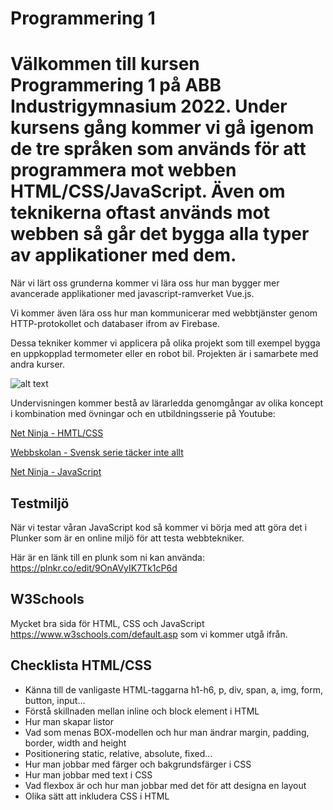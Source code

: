 # Programmering 1
# Välkommen till kursen Programmering 1 på ABB Industrigymnasium 2022. Under kursens gång kommer vi gå igenom de tre språken som används för att programmera mot webben HTML/CSS/JavaScript. Även om teknikerna oftast används mot webben så går det bygga alla typer av applikationer med dem.

När vi lärt oss grunderna kommer vi lära oss hur man bygger mer avancerade applikationer med javascript-ramverket Vue.js.

Vi kommer även lära oss hur man kommunicerar med webbtjänster genom HTTP-protokollet och databaser ifrom av Firebase.

Dessa tekniker kommer vi applicera på olika projekt som till exempel bygga en uppkopplad termometer eller en robot bil.
Projekten är i samarbete med andra kurser.

![alt text](https://cdn.bamahadigital.com/q:i/r:1/wp:1/w:372/u:https://bamahadigital.com/wp-content/uploads/2021/03/wa2.png "Web Anatomy")

Undervisningen kommer bestå av lärarledda genomgångar av olika koncept i kombination med övningar och en utbildningsserie på Youtube: 

[Net Ninja - HMTL/CSS](https://www.youtube.com/playlist?list=PL4cUxeGkcC9ivBf_eKCPIAYXWzLlPAm6G)

[Webbskolan - Svensk serie täcker inte allt](https://www.youtube.com/channel/UCHaWpdVsQrcuEIKAqaMCvXg)

[Net Ninja - JavaScript](https://www.youtube.com/playlist?list=PL4cUxeGkcC9haFPT7J25Q9GRB_ZkFrQAc)



## Testmiljö

När vi testar våran JavaScript kod så kommer vi börja med att göra det i Plunker som är en online miljö för att testa webbtekniker.

Här är en länk till en plunk som ni kan använda: <https://plnkr.co/edit/9OnAVyIK7Tk1cP6d>

## W3Schools
Mycket bra sida för HTML, CSS och JavaScript <https://www.w3schools.com/default.asp> som vi kommer utgå ifrån.

## Checklista HTML/CSS

* Känna till de vanligaste HTML-taggarna h1-h6, p, div, span, a, img, form, button, input...
* Förstå skillnaden mellan inline och block element i HTML
* Hur man skapar listor
* Vad som menas BOX-modellen och hur man ändrar margin, padding, border, width and height
* Positionering static, relative, absolute, fixed...
* Hur man jobbar med färger och bakgrundsfärger i CSS
* Hur man jobbar med text i CSS
* Vad flexbox är och hur man jobbar med det för att designa en layout
* Olika sätt att inkludera CSS i HTML
